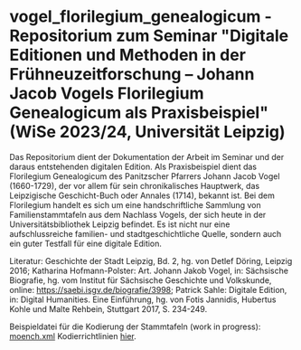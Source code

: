 # vogel_florilegium_genealogicum - Repositorium zum Seminar "Digitale Editionen und Methoden in der Frühneuzeitforschung – Johann Jacob Vogels Florilegium Genealogicum als Praxisbeispiel" (WiSe 2023/24, Universität Leipzig)

Das Repositorium dient der Dokumentation der Arbeit im Seminar und der daraus entstehenden digitalen Edition. Als Praxisbeispiel dient das Florilegium Genealogicum des Panitzscher Pfarrers Johann Jacob Vogel (1660-1729), der vor allem für sein chronikalisches Hauptwerk, das Leipzigische Geschicht-Buch oder Annales (1714), bekannt ist. Bei dem Florilegium handelt es sich um eine handschriftliche Sammlung von Familienstammtafeln aus dem Nachlass Vogels, der sich heute in der Universitätsbibliothek Leipzig befindet. Es ist nicht nur eine aufschlussreiche familien- und stadtgeschichtliche Quelle, sondern auch ein guter Testfall für eine digitale Edition. 

Literatur: Geschichte der Stadt Leipzig, Bd. 2, hg. von Detlef Döring, Leipzig 2016; Katharina Hofmann-Polster: Art. Johann Jakob Vogel, in: Sächsische Biografie, hg. vom Institut für Sächsische Geschichte und Volkskunde, online: https://saebi.isgv.de/biografie/3998; Patrick Sahle: Digitale Edition, in: Digital Humanities. Eine Einführung, hg. von Fotis Jannidis, Hubertus Kohle und Malte Rehbein, Stuttgart 2017, S. 234-249.


Beispieldatei für die Kodierung der Stammtafeln (work in progress): [moench.xml](https://github.com/mgoermar/vogel_florilegium_genealogicum/blob/main/stammtafeln/moench.xml)
Kodierrichtlinien [hier](https://github.com/mgoermar/vogel_florilegium_genealogicum/blob/main/codingrules.md).


